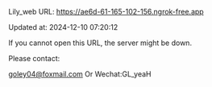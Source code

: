 Lily_web URL: https://ae6d-61-165-102-156.ngrok-free.app

Updated at: 2024-12-10 07:20:12

If you cannot open this URL, the server might be down.

Please contact: 

goley04@foxmail.com Or Wechat:GL_yeaH